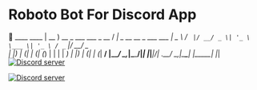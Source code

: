 # Roboto Bot For Discord App
 ____                            ____
| __ )  __ _  ___ ___  _ __     / ___| _ __   __ _  ___ ___
|  _ \ / _` |/ __/ _ \| '_ \    \___ \| '_ \ / _` |/ __/ _ \
| |_) | (_| | (_| (_) | | | |    ___) | |_) | (_| | (_|  __/
|____/ \__,_|\___\___/|_| |_|___|____/| .__/ \__,_|\___\___|
                           |_____|    |_|
<a href="https://discord.me/Bacon_Space"><img src="https://discordapp.com/api/guilds/95608213499555840/widget.png?style=banner4" alt="Discord server"></a>

<a href="https://discord.me/Roboto"><img src="https://discordapp.com/api/guilds/269938400247808000/widget.png?style=banner4" alt="Discord server"></a>

